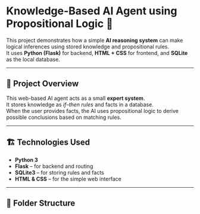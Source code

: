 
# Knowledge-Based AI Agent using Propositional Logic 🧠

This project demonstrates how a simple **AI reasoning system** can make logical inferences using stored knowledge and propositional rules.  
It uses **Python (Flask)** for backend, **HTML + CSS** for frontend, and **SQLite** as the local database.

---

## 🚀 Project Overview

This web-based AI agent acts as a small **expert system**.  
It stores knowledge as *if–then rules* and facts in a database.  
When the user provides facts, the AI uses propositional logic to derive possible conclusions based on matching rules.

---

## 🏗️ Technologies Used
- **Python 3**
- **Flask** – for backend and routing
- **SQLite3** – for storing rules and facts
- **HTML & CSS** – for the simple web interface

---

## 📁 Folder Structure
